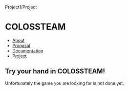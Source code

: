 Project1/Project  

COLOSSTEAM
==========

*   [About](./index.html)
*   [Proposal](./proposal.html)
*   [Documentation](./documentation.html)
*   [Project](./project.html)

Try your hand in COLOSSTEAM!
----------------------------

Unfortunately the game you are looking for is not done yet.
